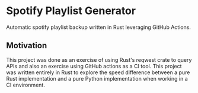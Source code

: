 # Spotify Playlist Generator

Automatic spotify playlist backup written in Rust leveraging GitHub Actions.

## Motivation

This project was done as an exercise of using Rust's reqwest crate to query APIs and also an exercise using GitHub actions as a CI tool. This project was written entirely in Rust to explore the speed difference between a pure Rust implementation and a pure Python implementation when working in a CI environment.
